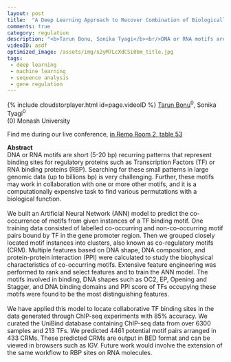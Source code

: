 ```yaml
---
layout: post
title:  "A Deep Learning Approach to Recover Combination of Biologically Significant Motifs"
comments: true
category: regulation
description: "<b>Tarun Bonu, Sonika Tyagi</b><br/>DNA or RNA motifs are short (5-20 bp) recurring pa..."
videoID: asdf
optimized_image: /assets/img/x2yM7LcXdCSi0bm_title.jpg
tags:
 - deep learning
 - machine learning
 - sequence analysis
 - gene regulation
---
```

{% include cloudstorplayer.html id=page.videoID %}
<u>Tarun Bonu</u><sup>0</sup>, Sonika Tyagi<sup>0</sup><br/>
\(0\) Monash University

Find me during our live conference, [in Remo Room 2, table 53](https://remo.co)

<b>Abstract</b><br/>
DNA or RNA motifs are short \(5-20 bp\) recurring patterns that represent binding sites for regulatory proteins such as Transcription Factors \(TF\) or RNA binding proteins \(RBP\). Searching for these small patterns in large genomic data \(up to billions bp\) is very challenging. Further, these motifs may work in collaboration with one or more other motifs, and it is a computationally expensive task to find various permutations with a biological function. <br/><br/>We built an Artificial Neural Network \(ANN\) model to predict the co-occurrence of motifs from given instances of a TF binding motif. One training data consisted of labelled co-occurring and non-co-occurring motif pairs bound by TF in the gene promoter region. Then we grouped closely located motif instances into clusters, also known as co-regulatory motifs \(CRM\). Multiple features based on DNA shape, DNA composition, and protein-protein interaction \(PPI\) were calculated to study the biophysical characteristics of co-occurring motifs. Extensive feature engineering was performed to rank and select features and to train the ANN model. The motifs involved in binding, DNA shapes such as OC2, EP, Opening and Stagger, and DNA binding domains and PPI score of TFs occupying these motifs were found to be the most distinguishing features. <br/><br/>We have applied this model to locate collaborative TF binding sites in the data generated through ChIP-seq experiments with 85% accuracy. We curated the UniBind database containing ChIP-seq data from over 6300 samples and  213 TFs. We predicted 4461 potential motif pairs arranged in 433 CRMs. These predicted CRMs are output in BED format and can be viewed in browsers such as IGV. Future work would involve the extension of the same workflow to RBP sites on RNA molecules.
